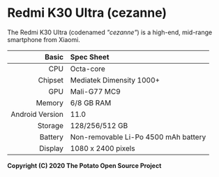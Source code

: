 Redmi K30 Ultra (cezanne)
===================================================


The Redmi K30 Ultra (codenamed _"cezanne"_) is a high-end, mid-range smartphone from Xiaomi.

| Basic                   | Spec Sheet                                                                                                                     |
| -----------------------:|:------------------------------------------------------------------------------------------------------------------------------ |
| CPU                     | Octa-core                                                                                                                      |
| Chipset                 | Mediatek Dimensity 1000+                                                                                                       |
| GPU                     | Mali-G77 MC9                                                                                                                   |
| Memory                  | 6/8 GB RAM                                                                                                                     |
| Android Version         | 11.0                                                                                                                           |
| Storage                 | 128/256/512 GB                                                                                                                 |
| Battery                 | Non-removable Li-Po 4500 mAh battery                                                                                           |
| Display                 | 1080 x 2400 pixels                                                                                                             |



**Copyright (C) 2020 The Potato Open Source Project**
